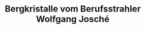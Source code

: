 ---
title: "Bergkristalle vom Berufsstrahler Wolfgang Josché"
url: /wergenstein/bergkristalle-vom-berufsstrahler-wolfgang-josche/
shop: Schmuck
---